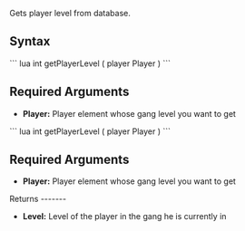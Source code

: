 Gets player level from database.

Syntax
------

<section name="Server" class="server" show="true">
``` lua
int getPlayerLevel ( player Player )
```

Required Arguments
------------------

-   **Player:** Player element whose gang level you want to get

</section>
<section name="Client" class="client" show="true">
``` lua
int getPlayerLevel ( player Player )
```

Required Arguments
------------------

-   **Player:** Player element whose gang level you want to get

</section>
Returns
-------

-   **Level:** Level of the player in the gang he is currently in
